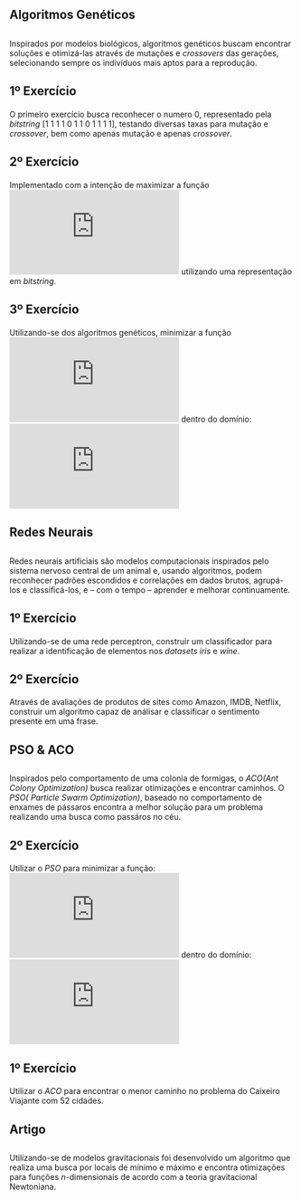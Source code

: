 ## Algoritmos Genéticos <h2>
  Inspirados por modelos biológicos, algoritmos genéticos buscam encontrar soluções e otimizá-las através de mutações e *crossovers* das gerações, selecionando sempre os indivíduos mais aptos para a reprodução.
  
## 1º Exercício <h4>  
  
  O primeiro exercício busca reconhecer o numero 0, representado pela *bitstring* [1 1 1 1 0 1 1 0 1 1 1 1], testando diversas taxas para mutação e *crossover*, bem como apenas mutação e apenas *crossover*.
  
  ## 2º Exercício <h4>
  
  Implementado com a intenção de maximizar a função ![g(x) = 2^{-2((x-0.1)/0.9)^{2}}(sin(5\pi x))^{6}](https://latex.codecogs.com/svg.latex?g%28x%29%20%3D%202%5E%7B-2%28%28x-0.1%29/0.9%29%5E%7B2%7D%7D%28sin%285%5Cpi%20x%29%29%5E%7B6%7D) utilizando uma representação em *bitstring*.
  
  ## 3º Exercício <h4>
  
  Utilizando-se dos algoritmos genéticos, minimizar a função ![f(x,y) = (1 - x)^{2} + 100(y - x^{2})^{2}](https://latex.codecogs.com/svg.latex?f%28x%2Cy%29%20%3D%20%281%20-%20x%29%5E%7B2%7D%20&plus;%20100%28y%20-%20x%5E%7B2%7D%29%5E%7B2%7D) dentro do domínio:
  ![\begin{bmatrix}
-5 & +5\\ 
-5 & +5
\end{bmatrix}](https://latex.codecogs.com/svg.latex?%5Cbegin%7Bbmatrix%7D%20-5%20%26%20&plus;5%5C%5C%20-5%20%26%20&plus;5%20%5Cend%7Bbmatrix%7D) 

## Redes Neurais <h2>
  
  Redes neurais artificiais são modelos computacionais inspirados pelo sistema nervoso central de um animal e, usando algoritmos, podem reconhecer padrões escondidos e correlações em dados brutos, agrupá-los e classificá-los, e – com o tempo – aprender e melhorar continuamente.
  
  ## 1º Exercício <h4>
  
  Utilizando-se de uma rede perceptron, construir um classificador para realizar a identificação de elementos nos *datasets* *iris* e *wine*.
  
  ## 2º Exercício <h4>
  
  Através de avaliações de produtos de sites como Amazon, IMDB, Netflix, construir um algoritmo capaz de análisar e classificar o sentimento presente em uma frase.
 
## PSO & ACO <h2>
  
  Inspirados pelo comportamento de uma colonia de formigas, o *ACO(Ant Colony Optimization)* busca realizar otimizações e encontrar caminhos. O *PSO( Particle Swarm Optimization)*, baseado no comportamento de enxames de pássaros encontra a melhor solução para um problema realizando uma busca como passáros no céu.
  
   ## 2º Exercício <h4>
  
  Utilizar o *PSO* para minimizar a função: ![f(x,y) = (1 - x)^{2} + 100(y - x^{2})^{2}](https://latex.codecogs.com/svg.latex?f%28x%2Cy%29%20%3D%20%281%20-%20x%29%5E%7B2%7D%20&plus;%20100%28y%20-%20x%5E%7B2%7D%29%5E%7B2%7D) dentro do domínio:
  ![\begin{bmatrix}
-5 & +5\\ 
-5 & +5
\end{bmatrix}](https://latex.codecogs.com/svg.latex?%5Cbegin%7Bbmatrix%7D%20-5%20%26%20&plus;5%5C%5C%20-5%20%26%20&plus;5%20%5Cend%7Bbmatrix%7D) 

## 1º Exercício <h4>
  
  Utilizar o *ACO* para encontrar o menor caminho no problema do Caixeiro Viajante com 52 cidades.
  
## Artigo <h2>
  
  Utilizando-se de modelos gravitacionais foi desenvolvido um algoritmo que realiza uma busca por locais de mínimo e máximo e encontra otimizações para funções *n*-dimensionais de acordo com a teoria gravitacional Newtoniana.
  
